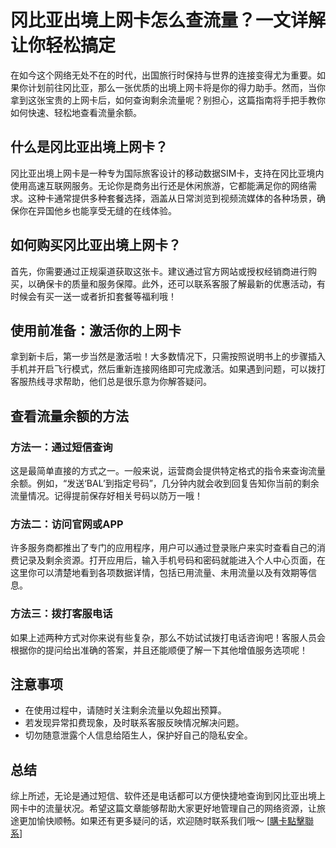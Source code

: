 # 冈比亚出境上网卡怎么查流量？一文详解让你轻松搞定

在如今这个网络无处不在的时代，出国旅行时保持与世界的连接变得尤为重要。如果你计划前往冈比亚，那么一张优质的出境上网卡将是你的得力助手。然而，当你拿到这张宝贵的上网卡后，如何查询剩余流量呢？别担心，这篇指南将手把手教你如何快速、轻松地查看流量余额。

## 什么是冈比亚出境上网卡？

冈比亚出境上网卡是一种专为国际旅客设计的移动数据SIM卡，支持在冈比亚境内使用高速互联网服务。无论你是商务出行还是休闲旅游，它都能满足你的网络需求。这种卡通常提供多种套餐选择，涵盖从日常浏览到视频流媒体的各种场景，确保你在异国他乡也能享受无缝的在线体验。

## 如何购买冈比亚出境上网卡？

首先，你需要通过正规渠道获取这张卡。建议通过官方网站或授权经销商进行购买，以确保卡的质量和服务保障。此外，还可以联系客服了解最新的优惠活动，有时候会有买一送一或者折扣套餐等福利哦！

## 使用前准备：激活你的上网卡

拿到新卡后，第一步当然是激活啦！大多数情况下，只需按照说明书上的步骤插入手机并开启飞行模式，然后重新连接网络即可完成激活。如果遇到问题，可以拨打客服热线寻求帮助，他们总是很乐意为你解答疑问。

## 查看流量余额的方法

### 方法一：通过短信查询
这是最简单直接的方式之一。一般来说，运营商会提供特定格式的指令来查询流量余额。例如，“发送‘BAL’到指定号码”，几分钟内就会收到回复告知你当前的剩余流量情况。记得提前保存好相关号码以防万一哦！

### 方法二：访问官网或APP
许多服务商都推出了专门的应用程序，用户可以通过登录账户来实时查看自己的消费记录及剩余资源。打开应用后，输入手机号码和密码就能进入个人中心页面，在这里你可以清楚地看到各项数据详情，包括已用流量、未用流量以及有效期等信息。

### 方法三：拨打客服电话
如果上述两种方式对你来说有些复杂，那么不妨试试拨打电话咨询吧！客服人员会根据你的提问给出准确的答案，并且还能顺便了解一下其他增值服务选项呢！

## 注意事项

- 在使用过程中，请随时关注剩余流量以免超出预算。
- 若发现异常扣费现象，及时联系客服反映情况解决问题。
- 切勿随意泄露个人信息给陌生人，保护好自己的隐私安全。

## 总结

综上所述，无论是通过短信、软件还是电话都可以方便快捷地查询到冈比亚出境上网卡中的流量状况。希望这篇文章能够帮助大家更好地管理自己的网络资源，让旅途更加愉快顺畅。如果还有更多疑问的话，欢迎随时联系我们哦～ [[購卡點擊聯系](https://t.me/s/esim1088)]